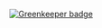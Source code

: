 
[![Greenkeeper badge](https://badges.greenkeeper.io/bigslycat/gomoku-old.svg)](https://greenkeeper.io/)
